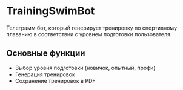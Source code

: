# TrainingSwimBot
Телеграмм бот, который генерирует тренировку по спортивному плаванию в соответствии с уровнем подготовки пользователя.

## Основные функции
- Выбор уровня подготовки (новичок, опытный, профи)
- Генерация тренировок
- Сохранение тренировок в PDF

